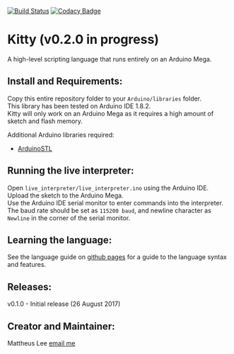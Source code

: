 [![Build Status](https://travis-ci.org/mattheuslee/KittyInterpreter.svg?branch=master)](https://travis-ci.org/mattheuslee/KittyInterpreter)
[![Codacy Badge](https://api.codacy.com/project/badge/Grade/f23a880e869647f89641f2d6a9e4a9ef)](https://www.codacy.com/app/mattheus.lee/KittyInterpreter?utm_source=github.com&amp;utm_medium=referral&amp;utm_content=mattheuslee/KittyInterpreter&amp;utm_campaign=Badge_Grade)
# Kitty (v0.2.0 in progress)
A high-level scripting language that runs entirely on an Arduino Mega.

## Install and Requirements:
Copy this entire repository folder to your `Arduino/libraries` folder.  
This library has been tested on Arduino IDE 1.8.2.  
Kitty will only work on an Arduino Mega as it requires a high amount of sketch and flash memory.  

Additional Arduino libraries required:  
* [ArduinoSTL](https://github.com/mike-matera/ArduinoSTL)

## Running the live interpreter:
Open `live_interpreter/live_interpreter.ino` using the Arduino IDE.  
Upload the sketch to the Arduino Mega.  
Use the Arduino IDE serial monitor to enter commands into the interpreter.  
The baud rate should be set as `115200 baud`, and newline character as `Newline` in the corner of the serial monitor.  

## Learning the language:  
See the language guide on [github pages](https://mattheuslee.github.io/KittyInterpreter/) for a guide to the language syntax and features.

## Releases:
v0.1.0 - Initial release (26 August 2017)

## Creator and Maintainer:
Mattheus Lee [email me](mailto:mattheuslee@gmail.com)
